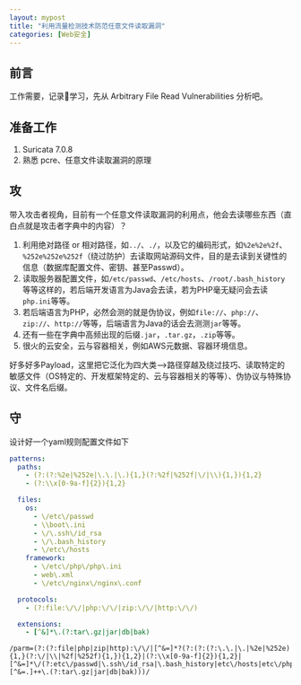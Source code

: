 ```yaml
---
layout: mypost
title: "利用流量检测技术防范任意文件读取漏洞"
categories: [Web安全]
---
```


## 前言

工作需要，记录📝学习，先从 Arbitrary File Read Vulnerabilities 分析吧。

## 准备工作

1. Suricata 7.0.8
2. 熟悉 pcre、任意文件读取漏洞的原理

## 攻

带入攻击者视角，目前有一个任意文件读取漏洞的利用点，他会去读哪些东西（直白点就是攻击者字典中的内容）？

1. 利用绝对路径 or 相对路径，如`../`、`./`，以及它的编码形式，如`%2e%2e%2f`、`%252e%252e%252f`（绕过防护）去读取网站源码文件，目的是去读到关键性的信息（数据库配置文件、密钥、甚至Passwd）。
2. 读取服务器配置文件，如`/etc/passwd`、`/etc/hosts`、`/root/.bash_history`等等这样的，若后端开发语言为Java会去读，若为PHP毫无疑问会去读`php.ini`等等。
3. 若后端语言为PHP，必然会测的就是伪协议，例如`file://`、`php://`、`zip://`、`http://`等等，后端语言为Java的话会去测测`jar`等等。
4. 还有一些在字典中高频出现的后缀`.jar`，`.tar.gz`，`.zip`等等。
5. 很火的云安全，云与容器相关，例如AWS元数据、容器环境信息。

好多好多Payload，这里把它泛化为四大类-->路径穿越及绕过技巧、读取特定的敏感文件（OS特定的、开发框架特定的、云与容器相关的等等）、伪协议与特殊协议、文件名后缀。

## 守

设计好一个yaml规则配置文件如下

```yaml
patterns:
  paths:
    - (?:(?:%2e|%252e|\.\.|\.){1,}(?:%2f|%252f|\/|\\){1,}){1,2}
    - (?:\\x[0-9a-f]{2}){1,2}

  files:
    os:
      - \/etc\/passwd
      - \\boot\.ini
      - \/\.ssh\/id_rsa
      - \/\.bash_history
      - \/etc\/hosts
    framework:
      - \/etc\/php\/php\.ini
      - web\.xml
      - \/etc\/nginx\/nginx\.conf

  protocols:
    - (?:file:\/\/|php:\/\/|zip:\/\/|http:\/\/)

  extensions:
    - [^&]*\.(?:tar\.gz|jar|db|bak)
```

```pcre
/parm=(?:(?:file|php|zip|http):\/\/|[^&=]*?(?:(?:(?:\.\.|\.|%2e|%252e){1,}(?:\/|\\|%2f|%252f){1,}){1,2}|(?:\\x[0-9a-f]{2}){1,2}|[^&=]*\/(?:etc\/passwd|\.ssh\/id_rsa|\.bash_history|etc\/hosts|etc\/php\/php\.ini|etc\/nginx\/nginx\.conf)|\\boot\.ini|web\.xml|[^&=.]++\.(?:tar\.gz|jar|db|bak)))/
```